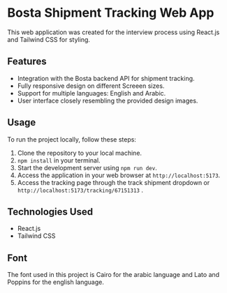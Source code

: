 # Bosta Shipment Tracking Web App

This web application was created for the interview process using React.js and Tailwind CSS for styling.

## Features

- Integration with the Bosta backend API for shipment tracking.
- Fully responsive design on different Screeen sizes.
- Support for multiple languages: English and Arabic.
- User interface closely resembling the provided design images.

## Usage

To run the project locally, follow these steps:

1. Clone the repository to your local machine.
2. `npm install` in your terminal.
3. Start the development server using `npm run dev`.
4. Access the application in your web browser at `http://localhost:5173`.
5. Access the tracking page through the track shipment dropdown or `http://localhost:5173/tracking/67151313` .

## Technologies Used

- React.js
- Tailwind CSS

## Font

The font used in this project is Cairo for the arabic language and Lato and Poppins for the english language.
